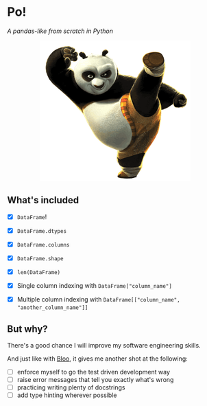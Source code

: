 # Po!
_A pandas-like from scratch in Python_

<p align="center"> 
<img src="images/po.png">
</p>

## What's included
- [x] `DataFrame`!
- [x] `DataFrame.dtypes`
- [X] `DataFrame.columns`
- [X] `DataFrame.shape`
- [X] `len(DataFrame)`
- [x] Single column indexing with `DataFrame["column_name"]`
- [x] Multiple column indexing with `DataFrame[["column_name", "another_column_name"]]`


## But why?
There's a good chance I will improve my software engineering skills.

And just like with [Bloo](https://github.com/niazangels/bloo), it gives me another shot at the following:
- [ ] enforce myself to go the test driven development way
- [ ] raise error messages that tell you exactly what's wrong
- [ ] practicing writing plenty of docstrings
- [ ] add type hinting wherever possible
